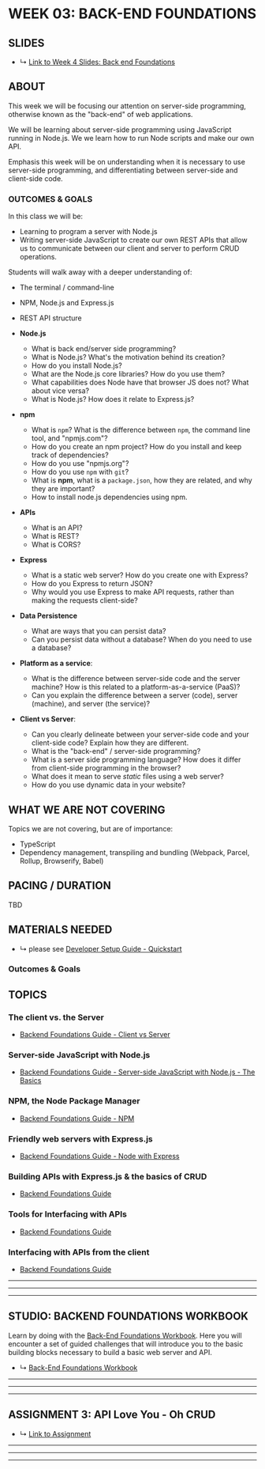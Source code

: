 # WEEK 03: BACK-END FOUNDATIONS

## SLIDES
* ↳ [Link to Week 4 Slides: Back end Foundations](#)

## ABOUT

This week we will be focusing our attention on server-side programming, otherwise known as the "back-end" of web applications.

We will be learning about server-side programming using JavaScript running in Node.js. We we learn how to run Node scripts and make our own API.

Emphasis this week will be on understanding when it is necessary to use server-side programming, and differentiating between server-side and client-side code.


### OUTCOMES & GOALS

In this class we will be:
* Learning to program a server with Node.js
* Writing server-side JavaScript to create our own REST APIs that allow us to communicate between our client and server to perform CRUD operations.

Students will walk away with a deeper understanding of:
* The terminal / command-line
* NPM, Node.js and Express.js
* REST API structure


* **Node.js**
  * What is back end/server side programming?
  * What is Node.js? What's the motivation behind its creation?
  * How do you install Node.js?
  * What are the Node.js core libraries? How do you use them?
  * What capabilities does Node have that browser JS does not? What about vice versa?
  * What is Node.js? How does it relate to Express.js?
* **npm**
  * What is `npm`? What is the difference between `npm`, the command line tool, and "npmjs.com"?
  * How do you create an npm project? How do you install and keep track of dependencies?
  * How do you use "npmjs.org"?
  * How do you use `npm` with `git`?
  * What is **npm**, what is a `package.json`, how they are related, and why they are important?
  * How to install node.js dependencies using npm.
* **APIs**
  * What is an API?
  * What is REST?
  * What is CORS?
* **Express**
  * What is a static web server? How do you create one with Express?
  * How do you Express to return JSON?
  * Why would you use Express to make API requests, rather than making the requests client-side?
* **Data Persistence**
  * What are ways that you can persist data?
  * Can you persist data without a database? When do you need to use a database?
* **Platform as a service**:
  * What is the difference between server-side code and the server machine? How is this related to a platform-as-a-service (PaaS)?
  * Can you explain the difference between a server (code), server (machine), and server (the service)? 
* **Client vs Server**:
  * Can you clearly delineate between your server-side code and your client-side code? Explain how they are different.
  * What is the "back-end" / server-side programming?
  * What is a server side programming language? How does it differ from client-side programming in the browser?
  * What does it mean to serve *static* files using a web server? 
  * How do you use dynamic data in your website?


## WHAT WE ARE NOT COVERING

Topics we are not covering, but are of importance:
* TypeScript
* Dependency management, transpiling and bundling (Webpack, Parcel, Rollup, Browserify, Babel)

## PACING / DURATION

TBD

## MATERIALS NEEDED

* ↳ please see [Developer Setup Guide - Quickstart](../guides/developer-setup-guide.md#quickstart)
### Outcomes & Goals

  
## TOPICS

### The client vs. the Server

* [Backend Foundations Guide - Client vs Server](../guides/backend-foundations-guide.md#client-side-javascript-vs-server-side-javascript)

### Server-side JavaScript with Node.js

* [Backend Foundations Guide - Server-side JavaScript with Node.js - The Basics](../guides/backend-foundations-guide.md#server-side-javascript-with-nodejs-the-basics)

### NPM, the Node Package Manager
* [Backend Foundations Guide - NPM](../guides/backend-foundations-guide.md#nodejs--the-node-package-manager-npm)

### Friendly web servers with Express.js

* [Backend Foundations Guide - Node with Express](../guides/backend-foundations-guide.md#simple-expressjs-web-server)

### Building APIs with Express.js & the basics of CRUD

* [Backend Foundations Guide](../guides/backend-foundations-guide.md)

### Tools for Interfacing with APIs

* [Backend Foundations Guide](../guides/backend-foundations-guide.md)

### Interfacing with APIs from the client

* [Backend Foundations Guide](../guides/backend-foundations-guide.md)

<!-- ### JavaScript in the Browser vs Node
- Node
  - **In a nutshell**:
    - same language, different capabilities 
    - you *could* use any language (Python, Ruby, C++) on your computer, but it's nice using the same language for a whole project
  - **Doesn't have**:
    - `window`, no `document`, no `DOM`, no `canvas` (therefore no p5.js!)
  - **Does have**:
    - Access to the computer's file system
    - (Potentially) faster computation
    - Can be used in non-web contexts, for example, to crunch data
- Browser
  - **In a nutshell**:
    - Only JavaScript runs in a browser, so you don't have other options
    - Always used in conjunction with an HTML document
  - **Doesn't have**:
    -  file system (your computer's files) access
    -  `import` or `require`
 -  **Does have**
    -  access to `window`, `document`
    -  access to browser API's, like Web Audio and Canvas

### Diving in to Node.js
- Starting the Node REPL (Read-eval-print loop). This is the same as opening the Developer Console in a browser.
  - ```sh
    $ node 
    ```
- Running a script - code runs from top to bottom.
  - ```sh
    $ node script.js
    ```
- how to debug? ==> lots of console.log() :) 
- `require()` vs. `import` 
  - there are 2 ways to import packages but depends on the version of Node.js you're using. For usage of `import` please use Node.js version >=12. 
- Core Node libraries
  - `fs`
  - `path`
  - `http`

### Node with Express
- Initializing a Node project - using `npm init`
- Installing dependencies and saving them to your `package.json`
- Why use express on top of Node? To create a web server
  - you can technically create one using just the `http` module, but it's a lot of code.
    - TODO: example code
  - Here's some examples of other web server code:
    - Ruby: https://blog.appsignal.com/2016/11/23/ruby-magic-building-a-30-line-http-server-in-ruby.html
- Serving different HTML files based on a route
  - getting the correct path w/ `path.resolve(__dirname, 'views') + 'about.html'` 
  - convention: `views` directory
- Middleware

### Building APIs with Express & the basics of CRUD
- API that we are building towards: Todo App? Tarot or Astrology related?
- How to build APIs with express:
  - `app.get`
  - `app.post`
  - `app.put`
  - `app.delete`
- `requests` and `response` ==> (res, req)
- Dynamic routes
  - url params
  - query params
- Storing/updating json object on the server
- Writing files to the server
- maybe for later: node-fetch/isomorphic fetch or external API requests from the server

### Interfacing with your API

- Quick intro to cURL
- Introduction to Postman
- using `fetch` to grab data
- render to front end using template strings -->


***
***
***

## STUDIO: BACKEND FOUNDATIONS WORKBOOK

Learn by doing with the [Back-End Foundations Workbook](#). Here you will encounter a set of guided challenges that will introduce you to the basic building blocks necessary to build a basic web server and API. 

* ↳ [Back-End Foundations Workbook](#)

***
***
***

## ASSIGNMENT 3: API Love You - Oh CRUD

* ↳ [Link to Assignment](../assignments/04_assignment.md)

***
***
***
